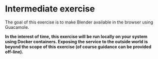 # Intermediate exercise
The goal of this exercise is to make Blender available in the browser using Guacamole.  

**In the interest of time, this exercise will be run locally on your system using Docker containers. Exposing the service to the outside world is beyond the scope of this exercise (of course guidance can be provided off-line).**
